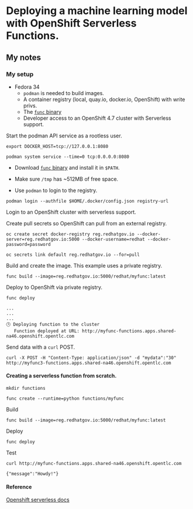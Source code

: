 # Deploying a machine learning model with OpenShift Serverless Functions.
## My notes

### My setup

- Fedora 34
  - `podman` is needed to build images.
  - A container registry (local, quay.io, docker.io, OpenShift) with write privs. 
  - The [`func` binary](https://github.com/boson-project/func/tags)
  - Developer access to an OpenShift 4.7 cluster with Serverless support.

Start the podman API service as a rootless user.

```
export DOCKER_HOST=tcp://127.0.0.1:8080
```
```
podman system service --time=0 tcp:0.0.0.0:8080
```

- Download [`func` binary](https://github.com/boson-project/func/tags) and install it
in `$PATH`.

- Make sure `/tmp` has ~512MB of free space.

- Use `podman` to login to the registry.
```
podman login --authfile $HOME/.docker/config.json registry-url
```

Login to an OpenShift cluster with serverless support.

Create pull secrets so OpenShift can pull from an external registry.
```
oc create secret docker-registry reg.redhatgov.io --docker-server=reg.redhatgov.io:5000 --docker-username=redhat --docker-password=password
```
```
oc secrets link default reg.redhatgov.io --for=pull
```

Build and create the image. This example uses a private registry.
```
func build --image=reg.redhatgov.io:5000/redhat/myfunc:latest
```

Deploy to OpenShift via private registry.

```
func deploy
```
```
...
...
...
🕒 Deploying function to the cluster
   Function deployed at URL: http://myfunc-functions.apps.shared-na46.openshift.opentlc.com
```

Send data with a `curl` POST.

```
curl -X POST -H "Content-Type: application/json" -d "mydata":"30" http://myfunc3-functions.apps.shared-na46.openshift.opentlc.com
```

#### Creating a serverless function from scratch.
```
mkdir functions
```
```
func create --runtime=python functions/myfunc
```

Build
```
func build --image=reg.redhatgov.io:5000/redhat/myfunc:latest
```

Deploy
```
func deploy
```
Test

```
curl http://myfunc-functions.apps.shared-na46.openshift.opentlc.com
```
```
{"message":"Howdy!"}
```

#### Reference

[Openshift serverless docs](https://docs.openshift.com/container-platform/4.7/serverless/functions/serverless-functions-about.html)